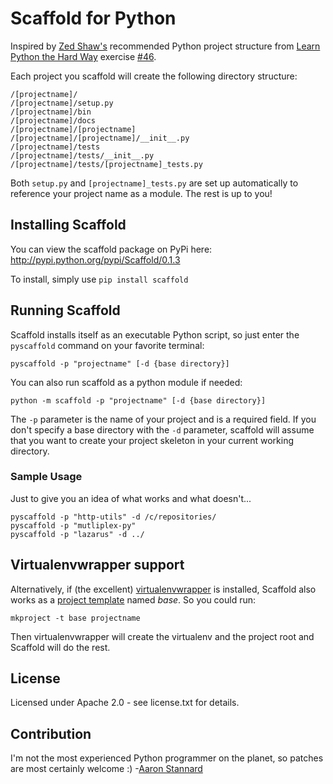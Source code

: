 # Scaffold for Python

Inspired by [Zed Shaw's](http://www.zedshaw.com/) recommended Python project structure from [Learn Python the Hard Way](http://learnpythonthehardway.org/) exercise [#46](http://learnpythonthehardway.org/book/ex46.html).

Each project you scaffold will create the following directory structure:

```
/[projectname]/
/[projectname]/setup.py
/[projectname]/bin
/[projectname]/docs
/[projectname]/[projectname]
/[projectname]/[projectname]/__init__.py
/[projectname]/tests
/[projectname]/tests/__init__.py
/[projectname]/tests/[projectname]_tests.py
```

Both `setup.py` and `[projectname]_tests.py` are set up automatically to reference your project name as a module. The rest is up to you!

## Installing Scaffold

You can view the scaffold package on PyPi here: http://pypi.python.org/pypi/Scaffold/0.1.3

To install, simply use `pip install scaffold`

## Running Scaffold

Scaffold installs itself as an executable Python script, so just enter the `pyscaffold` command on your favorite terminal:

```
pyscaffold -p "projectname" [-d {base directory}]
```

You can also run scaffold as a python module if needed:

```
python -m scaffold -p "projectname" [-d {base directory}]
```

The `-p` parameter is the name of your project and is a required field. If you don't specify a base directory with the `-d` parameter, scaffold will assume that you want to create your project skeleton in your current working directory.

### Sample Usage

Just to give you an idea of what works and what doesn't...

```
pyscaffold -p "http-utils" -d /c/repositories/
pyscaffold -p "mutliplex-py"
pyscaffold -p "lazarus" -d ../
```

## Virtualenvwrapper support

Alternatively, if (the excellent) [virtualenvwrapper](http://virtualenvwrapper.readthedocs.org) is installed, Scaffold also works as a [project template](https://virtualenvwrapper.readthedocs.org/en/latest/projects.html#using-templates) named _base_. So you could run:

```
mkproject -t base projectname
```

Then virtualenvwrapper will create the virtualenv and the project root and Scaffold will do the rest.

## License

Licensed under Apache 2.0 - see license.txt for details.

## Contribution

I'm not the most experienced Python programmer on the planet, so patches are most certainly welcome :)
-[Aaron Stannard](http://www.aaronstannard.com/)
